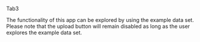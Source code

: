 Tab3

The functionality of this app can be explored by using the example data set. Please note that the upload button will remain disabled as long as the user explores the example data set.
